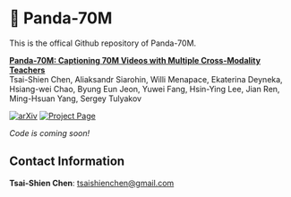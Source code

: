 # 🐼 Panda-70M
This is the offical Github repository of Panda-70M.

**[Panda-70M: Captioning 70M Videos with Multiple Cross-Modality Teachers](https://snap-research.github.io/Panda-70M)**
</br>
Tsai-Shien Chen,
Aliaksandr Siarohin,
Willi Menapace,
Ekaterina Deyneka,
Hsiang-wei Chao,
Byung Eun Jeon,
Yuwei Fang,
Hsin-Ying Lee,
Jian Ren,
Ming-Hsuan Yang,
Sergey Tulyakov

<!-- [Arxiv Report](https://arxiv.org/abs/2307.04725) | [Project Page](https://snap-research.github.io/Panda-70M) -->
[![arXiv](https://img.shields.io/badge/arXiv-2312.00000-b31b1b.svg)](https://arxiv.org/abs/2312.00000)
[![Project Page](https://img.shields.io/badge/Project-Website-green)](https://snap-research.github.io/Panda-70M)

*Code is coming soon!*

## Contact Information
**Tsai-Shien Chen**: [tsaishienchen@gmail.com](mailto:tsaishienchen@gmail.com) 
